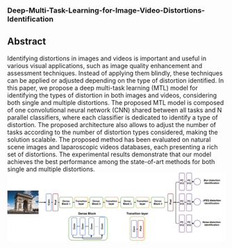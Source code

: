 ### Deep-Multi-Task-Learning-for-Image-Video-Distortions-Identification

## Abstract

Identifying distortions in images and videos is important and useful in various visual applications, such as image quality enhancement and assessment techniques. Instead of applying them blindly, these techniques can be applied or adjusted depending on the type of distortion identified. In this paper, we propose a deep multi-task learning (MTL) model for identifying the types of distortion in both images and videos, considering both single and multiple distortions. The proposed MTL model is composed of one convolutional neural network (CNN) shared between all tasks and N parallel classifiers, where each classifier is dedicated to identify a type of distortion. The proposed architecture also allows to adjust the number of tasks according to the number of distortion types considered, making the solution scalable. The proposed method has been evaluated on natural scene images and laparoscopic videos databases, each presenting a rich set of distortions. The experimental results demonstrate that our model achieves the best performance among the state-of-art methods for both single and multiple distortions.
![](https://github.com/zoubidaameur/Deep-Multi-Task-Learning-for-Image-Video-Distortions-Identification/blob/main/image-1.png)


